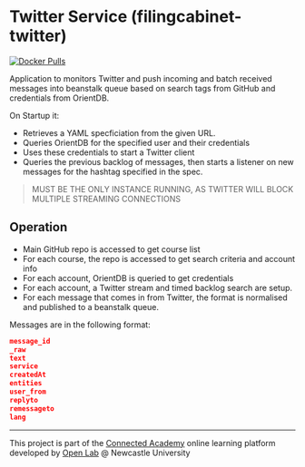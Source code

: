# Twitter Service (filingcabinet-twitter)

[![Docker Pulls](https://img.shields.io/docker/pulls/connectedacademy/filingcabinet-twitter.svg)](https://hub.docker.com/r/connectedacademy/filingcabinet-twitter/)

Application to monitors Twitter and push incoming and batch received messages into beanstalk queue based on search tags from GitHub and credentials from OrientDB.

On Startup it:

- Retrieves a YAML specficiation from the given URL.
- Queries OrientDB for the specified user and their credentials
- Uses these credentials to start a Twitter client
- Queries the previous backlog of messages, then starts a listener on new messages for the hashtag specified in the spec.

> MUST BE THE ONLY INSTANCE RUNNING, AS TWITTER WILL BLOCK MULTIPLE STREAMING CONNECTIONS

## Operation

- Main GitHub repo is accessed to get course list
- For each course, the repo is accessed to get search criteria and account info
- For each account, OrientDB is queried to get credentials
- For each account, a Twitter stream and timed backlog search are setup.
- For each message that comes in from Twitter, the format is normalised and published to a beanstalk queue.

Messages are in the following format:
```json
message_id
_raw
text
service
createdAt
entities
user_from
replyto
remessageto
lang
```

----
This project is part of the [Connected Academy](https://connectedacademy.io) online learning platform developed by [Open Lab](https://openlab.ncl.ac.uk) @ Newcastle University